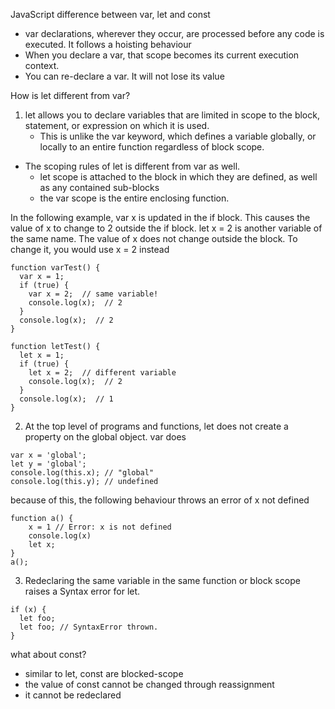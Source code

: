 JavaScript difference between var, let and const
- var declarations, wherever they occur, are processed before any code is executed. It follows a hoisting behaviour
- When you declare a var, that scope becomes its current execution context.
- You can re-declare a var. It will not lose its value

How is let different from var?
1.  let allows you to declare variables that are limited in scope to the block, statement, or expression on which it is used.
	- This is unlike the var keyword, which defines a variable globally, or locally to an entire function regardless of block scope.
- The scoping rules of let is different from var as well.
	- let scope is attached to the block in which they are defined, as well as any contained sub-blocks
	- the var scope is the entire enclosing function.

In the following example, var x is updated in the if block. This causes the value of x to change to 2 outside the if block.
let x = 2 is another variable of the same name. The value of x does not change outside the block. To change it, you would use x = 2 instead
```
function varTest() {
  var x = 1;
  if (true) {
    var x = 2;  // same variable!
    console.log(x);  // 2
  }
  console.log(x);  // 2
}

function letTest() {
  let x = 1;
  if (true) {
    let x = 2;  // different variable
    console.log(x);  // 2
  }
  console.log(x);  // 1
}
```

2. At the top level of programs and functions, let does not create a property on the global object. var does
```
var x = 'global';
let y = 'global';
console.log(this.x); // "global"
console.log(this.y); // undefined
```
because of this, the following behaviour throws an error of x not defined
```
function a() {
 	x = 1 // Error: x is not defined
  	console.log(x)
  	let x;
}
a();
```
3. Redeclaring the same variable in the same function or block scope raises a Syntax error for let.
```
if (x) {
  let foo;
  let foo; // SyntaxError thrown.
}
```

what about const?
- similar to let, const are blocked-scope
- the value of const cannot be changed through reassignment
- it cannot be redeclared

